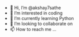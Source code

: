 - 👋 Hi, I’m @akshay7sathe
- 👀 I’m interested in coding
- 🌱 I’m currently learning Python
- 💞️ I’m looking to collaborate on 
- 📫 How to reach me ...

<!---
akshay7sathe/akshay7sathe is a ✨ special ✨ repository because its `README.md` (this file) appears on your GitHub profile.
You can click the Preview link to take a look at your changes.
--->
